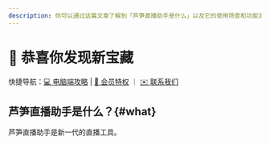 ```yaml
---
description: 你可以通过这篇文章了解到「芦笋直播助手是什么」以及它的使用场景和功能演示
---
```


<!-- 本页样式 -->
<style scoped>
/* 表格内容居左对齐 */
.vp-doc table td{
  text-align: left;
}
</style>

# 👏 恭喜你发现新宝藏

快捷导航：[💻 电脑端攻略](basic/index.md) | [🌟 会员特权](basic/vip.md) ｜ [✉️ 联系我们](contact.md)

## 芦笋直播助手是什么？{#what}

芦笋直播助手是新一代的直播工具。

<Link title="芦笋直播助手官网——新一代极简直播工具" logo="https://lusun.com/logo.png" url="https://lusun.com"></Link>

<!-- ### 使用场景 {#scene}

| 教培从业者                                                                                                  | 售前/售后                                                                                                                         | 项目成员                                                                                                                            |
| ----------------------------------------------------------------------------------------------------------- | --------------------------------------------------------------------------------------------------------------------------------- | ----------------------------------------------------------------------------------------------------------------------------------- |
| <li>录制人像和屏幕，画笔标注课程重点</li><li>一键分享视频链接，随时观看和回放</li><li>打造专题系列学习</li> | <li>录屏讲解演示文稿、产品或网站</li><li>通过高级报表掌握观看人数和时长</li><li>提升潜在客户转化，解决客户对产品的操作等答疑</li> | <li>同步项目进展，数据报告，产品 bug</li><li>减少不必要的会议，实现高效沟通</li><li>将产品讲解，项目复盘培训等沉淀到视频知识库</li> | -->
